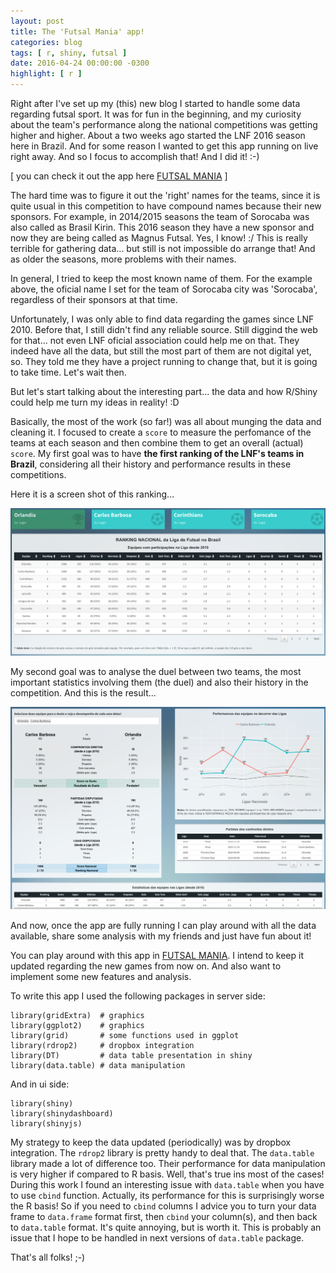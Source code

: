 ```yaml
---
layout: post
title: The 'Futsal Mania' app!
categories: blog
tags: [ r, shiny, futsal ]
date: 2016-04-24 00:00:00 -0300
highlight: [ r ]
---
```


Right after I've set up my (this) new blog I started to handle some data regarding futsal sport. It was for fun in the beginning, and my curiosity about the team's performance along the national competitions was getting higher and higher. About a two weeks ago started the LNF 2016 season here in Brazil. And for some reason I wanted to get this app running on live right away. And so I focus to accomplish that! And I did it! :-)

[ you can check it out the app here  <a href="https://sapp.shinyapps.io/futsalmania" target="_blank">FUTSAL MANIA</a> ]

The hard time was to figure it out the 'right' names for the teams, since it is quite usual in this competition to have compound names because their new sponsors. For example, in 2014/2015 seasons the team of Sorocaba was also called as Brasil Kirin. This 2016 season they have a new sponsor and now they are being called as Magnus Futsal. Yes, I know! :/  This is really terrible for gathering data... but still is not impossible do arrange that! And as older the seasons, more problems with their names.

In general, I tried to keep the most known name of them. For the example above, the oficial name I set for the team of Sorocaba city was 'Sorocaba', regardless of their sponsors at that time.

Unfortunately, I was only able to find data regarding the games since LNF 2010. Before that, I still didn't find any reliable source. Still diggind the web for that... not even LNF oficial association could help me on that. They indeed have all the data, but still the most part of them are not digital yet, so. They told me they have a project running to change that, but it is going to take time. Let's wait then.

But let's start talking about the interesting part... the data and how R/Shiny could help me turn my ideas in reality! :D

Basically, the most of the work (so far!) was all about munging the data and cleaning it. I focused to create a `score` to measure the perfomance of the teams at each season and then combine them to get an overall (actual) `score`. My first goal was to have **the first ranking of the LNF's teams in Brazil**, considering all their history and performance results in these competitions.

Here it is a screen shot of this ranking...

<img src="/posts-img/2016-04-24-futsalmania-app-img1.png" width="630" heigth="480">

My second goal was to analyse the duel between two teams, the most important statistics involving them (the duel) and also their history in the competition. And this is the result...

<img src="/posts-img/2016-04-24-futsalmania-app-img2.png" alt="duel-screenshot" width="630" heigth="480">

And now, once the app are fully running I can play around with all the data available, share some analysis with my friends and just have fun about it!

You can play around with this app in <a href="https://sapp.shinyapps.io/futsalmania" target="_blank">FUTSAL MANIA</a>. I intend to keep it updated regarding the new games from now on. And also want to implement some new features and analysis.

To write this app I used the following packages in server side:

    library(gridExtra)  # graphics
    library(ggplot2)    # graphics
    library(grid)       # some functions used in ggplot
    library(rdrop2)     # dropbox integration
    library(DT)         # data table presentation in shiny
    library(data.table) # data manipulation

And in ui side:

    library(shiny)
    library(shinydashboard)
    library(shinyjs)

My strategy to keep the data updated (periodically) was by dropbox integration. The `rdrop2` library is pretty handy to deal that. The `data.table` library made a lot of difference too. Their performance for data manipulation is very higher if compared to R basis. Well, that's true ins most of the cases! During this work I found an interesting issue with `data.table` when you have to use `cbind` function. Actually, its performance for this is surprisingly worse the R basis! So if you need to `cbind` columns I advice you to turn your data frame to `data.frame` format first, then `cbind` your column(s), and then back to `data.table` format. It's quite annoying, but is worth it. This is probably an issue that I hope to be handled in next versions of `data.table` package.

That's all folks! ;-)
<br><br>
